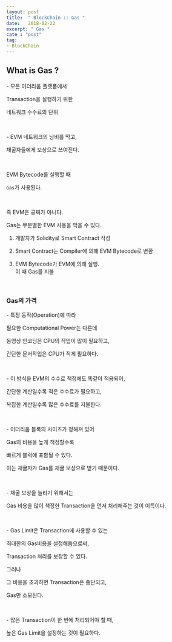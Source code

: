 ```yaml
---
layout: post
title:  " BlockChain :: Gas "
date:   2018-02-22
excerpt: " Gas "
cate : "post"
tag:
- BlockChain
---
```


## What is Gas ?

\- 모든 이더리움 플랫폼에서

Transaction을 실행하기 위한

네트워크 수수료의 단위

<br>

\- EVM 네트워크의 낭비를 막고, 

채굴자들에게 보상으로 쓰여진다.

<br>

EVM Bytecode를 실행할 때

`Gas`가 사용된다.

<br>

즉 EVM은 공짜가 아니다.

Gas는 무분별한 EVM 사용을 막을 수 있다.

1. 개발자가 Solidity로 Smart Contract 작성

2. Smart Contract는 Compiler에 의해 EVM Bytecode로 변환

3. EVM Bytecode가 EVM에 의해 실행. <br> 이 때 Gas를 지불


<br>

### Gas의 가격

\- 특정 동작(Operation)에 따라 

필요한 Computational Power는 다른데

동영상 인코딩은 CPU의 작업이 많이 필요하고,

간단한 문서작업은 CPU가 적게 필요하다.

<br>

\- 이 방식을 EVM의 수수료 책정에도 똑같이 적용되어,

간단한 계산일수록 적은 수수료가 필요하고,

복잡한 계산일수록 많은 수수료를 지불한다.

<br>

\- 이더리움 블록의 사이즈가 정해져 있어

Gas의 비용을 높게 책정할수록 

빠르게 블럭에 포함될 수 있다.

이는 채굴자가 Gas를 채굴 보상으로 받기 때문이다.

<br>

\- 채굴 보상을 늘리기 위해서는

Gas 비용을 많이 책정한 Transaction을 먼저 처리해주는 것이 이득이다.

<br>

\- Gas Limit은 Transaction에 사용할 수 있는

최대한의 Gas비용을 설정해둠으로써,

Transaction 처리를 보장할 수 있다.

그러나

그 비용을 초과하면 Transaction은 중단되고,

Gas만 소모된다.

<br>

\- 많은 Transaction이 한 번에 처리되어야 할 때,

높은 Gas Limit을 설정하는 것이 필요하다.



